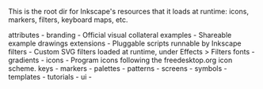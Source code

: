 This is the root dir for Inkscape's resources that it loads at runtime:
icons, markers, filters, keyboard maps, etc.

attributes -
branding   - Official visual collateral
examples   - Shareable example drawings
extensions - Pluggable scripts runnable by Inkscape
filters    - Custom SVG filters loaded at runtime, under Effects > Filters
fonts      -
gradients  -
icons      - Program icons following the freedesktop.org icon scheme.
keys       -
markers    -
palettes   -
patterns   -
screens    -
symbols    -
templates  -
tutorials  -
ui         -
